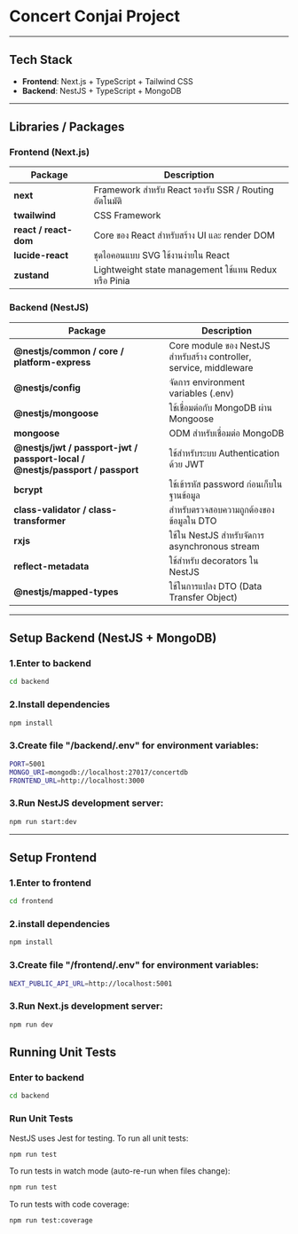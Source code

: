 # Concert Conjai Project

---

## Tech Stack

- **Frontend**: Next.js + TypeScript + Tailwind CSS
- **Backend**: NestJS + TypeScript + MongoDB

---

## Libraries / Packages

### Frontend (Next.js)

| Package               | Description                                           |
| --------------------- | ----------------------------------------------------- |
| **next**              | Framework สำหรับ React รองรับ SSR / Routing อัตโนมัติ      |
| **twailwind**         | CSS Framework                                         |
| **react / react-dom** | Core ของ React สำหรับสร้าง UI และ render DOM            |
| **lucide-react**      | ชุดไอคอนแบบ SVG ใช้งานง่ายใน React                       |
| **zustand**           | Lightweight state management ใช้แทน Redux หรือ Pinia    |


### Backend (NestJS)

| Package                                                                       | Description                                                        |
| ----------------------------------------------------------------------------- | ------------------------------------------------------------------ |
| **@nestjs/common / core / platform-express**                                  | Core module ของ NestJS สำหรับสร้าง controller, service, middleware |
| **@nestjs/config**                                                            | จัดการ environment variables (.env)                                |
| **@nestjs/mongoose**                                                          | ใช้เชื่อมต่อกับ MongoDB ผ่าน Mongoose                              |
| **mongoose**                                                                  | ODM สำหรับเชื่อมต่อ MongoDB                                        |
| **@nestjs/jwt / passport-jwt / passport-local / @nestjs/passport / passport** | ใช้สำหรับระบบ Authentication ด้วย JWT                              |
| **bcrypt**                                                                    | ใช้เข้ารหัส password ก่อนเก็บในฐานข้อมูล                           |
| **class-validator / class-transformer**                                       | สำหรับตรวจสอบความถูกต้องของข้อมูลใน DTO                            |
| **rxjs**                                                                      | ใช้ใน NestJS สำหรับจัดการ asynchronous stream                      |
| **reflect-metadata**                                                          | ใช้สำหรับ decorators ใน NestJS                                     |
| **@nestjs/mapped-types**                                                      | ใช้ในการแปลง DTO (Data Transfer Object)                            |

---

## Setup Backend (NestJS + MongoDB)

### 1.Enter to backend

```bash
cd backend
```

### 2.Install dependencies

```bash
npm install
```

### 3.Create file "/backend/.env" for environment variables:

```bash
PORT=5001
MONGO_URI=mongodb://localhost:27017/concertdb
FRONTEND_URL=http://localhost:3000
```
### 3.Run NestJS development server:

```bash
npm run start:dev
```

---

## Setup Frontend

### 1.Enter to frontend

```bash
cd frontend
```

### 2.install dependencies

```bash
npm install
```

### 3.Create file "/frontend/.env" for environment variables:

```bash
NEXT_PUBLIC_API_URL=http://localhost:5001
```
### 3.Run Next.js development server:

```bash
npm run dev
```

## Running Unit Tests

### Enter to backend

```bash
cd backend
```

### Run Unit Tests

NestJS uses Jest for testing. To run all unit tests:

```bash
npm run test
```

To run tests in watch mode (auto-re-run when files change):

```bash
npm run test
```

To run tests with code coverage:

```bash
npm run test:coverage
```


